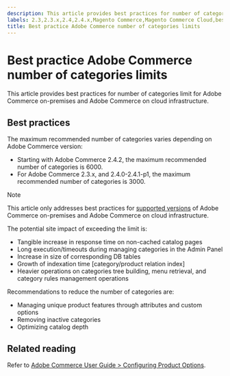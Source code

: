 ```yaml
---
description: This article provides best practices for number of categories limit for Adobe Commerce on-premises and Adobe Commerce on cloud infrastructure.
labels: 2.3,2.3.x,2.4,2.4.x,Magento Commerce,Magento Commerce Cloud,best practices,category,index,performance,products,Adobe Commerce,on-premises,cloud infrastructure
title: Best practice Adobe Commerce number of categories limits
---
```


# Best practice Adobe Commerce number of categories limits

This article provides best practices for number of categories limit for Adobe Commerce on-premises and Adobe Commerce on cloud infrastructure.

## Best practices

The maximum recommended number of categories varies depending on Adobe Commerce version:

* Starting with Adobe Commerce 2.4.2, the maximum recommended number of categories is 6000.
* For Adobe Commerce 2.3.x, and 2.4.0-2.4.1-p1, the maximum recommended number of categories is 3000.

>[!NOTE]
>
>This article only addresses best practices for [supported versions](https://magento.com/sites/default/files/magento-software-lifecycle-policy.pdf) of Adobe Commerce on-premises and Adobe Commerce on cloud infrastructure.

The potential site impact of exceeding the limit is:

* Tangible increase in response time on non-cached catalog pages
* Long execution/timeouts during managing categories in the Admin Panel
* Increase in size of corresponding DB tables
* Growth of indexation time \[category/product relation index\]
* Heavier operations on categories tree building, menu retrieval, and category rules management operations

Recommendations to reduce the number of categories are:

* Managing unique product features through attributes and custom options
* Removing inactive categories
* Optimizing catalog depth

## Related reading

Refer to [Adobe Commerce User Guide > Configuring Product Options](https://docs.magento.com/user-guide/catalog/inventory-product-stock-options.html).
